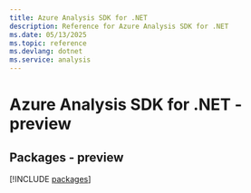 ```yaml
---
title: Azure Analysis SDK for .NET
description: Reference for Azure Analysis SDK for .NET
ms.date: 05/13/2025
ms.topic: reference
ms.devlang: dotnet
ms.service: analysis
---
```

# Azure Analysis SDK for .NET - preview
## Packages - preview
[!INCLUDE [packages](analysis-index.md)]